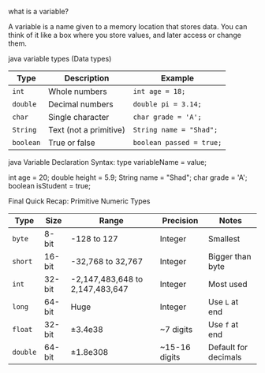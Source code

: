 what is a variable?

A variable is a name given to a memory location that stores data. You can think of it like a box where you store values, and later access or change them.

java variable types (Data types)

| Type      | Description            | Example                  |
| --------- | ---------------------- | ------------------------ |
| `int`     | Whole numbers          | `int age = 18;`          |
| `double`  | Decimal numbers        | `double pi = 3.14;`      |
| `char`    | Single character       | `char grade = 'A';`      |
| `String`  | Text (not a primitive) | `String name = "Shad";`  |
| `boolean` | True or false          | `boolean passed = true;` |

java Variable Declaration Syntax:
type variableName = value;

int age = 20;
double height = 5.9;
String name = "Shad";
char grade = 'A';
boolean isStudent = true;


Final Quick Recap: Primitive Numeric Types

| Type     | Size   | Range                           | Precision      | Notes                |
| -------- | ------ | ------------------------------- | -------------- | -------------------- |
| `byte`   | 8-bit  | -128 to 127                     | Integer        | Smallest             |
| `short`  | 16-bit | -32,768 to 32,767               | Integer        | Bigger than byte     |
| `int`    | 32-bit | -2,147,483,648 to 2,147,483,647 | Integer        | Most used            |
| `long`   | 64-bit | Huge                            | Integer        | Use `L` at end       |
| `float`  | 32-bit | ±3.4e38                         | \~7 digits     | Use `f` at end       |
| `double` | 64-bit | ±1.8e308                        | \~15-16 digits | Default for decimals |
